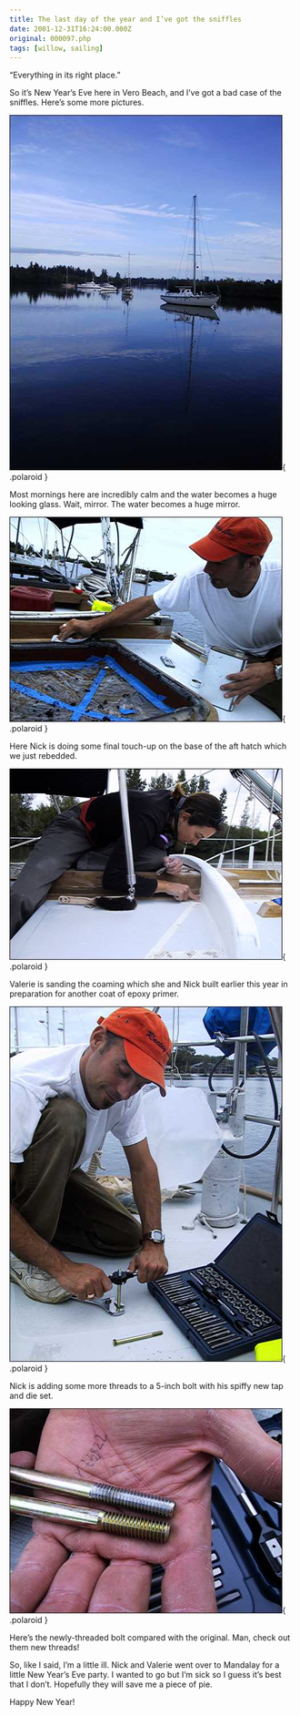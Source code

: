 ```yaml
---
title: The last day of the year and I’ve got the sniffles
date: 2001-12-31T16:24:00.000Z
original: 000097.php
tags: [willow, sailing]
---
```


“Everything in its right place.”

So it’s New Year’s Eve here in Vero Beach, and I’ve got a bad case of the sniffles. Here’s some more pictures.

![img](./reflection.jpg){ .polaroid }

Most mornings here are incredibly calm and the water becomes a huge looking glass. Wait, mirror. The water becomes a huge mirror.

![img](./afthatch.jpg){ .polaroid }

Here Nick is doing some final touch-up on the base of the aft hatch which we just rebedded.

![img](./combing.jpg){ .polaroid }

Valerie is sanding the coaming which she and Nick built earlier this year in preparation for another coat of epoxy primer.

![img](./tapanddie.jpg){ .polaroid }

Nick is adding some more threads to a 5-inch bolt with his spiffy new tap and die set.

![img](./newthreads.jpg){ .polaroid }

Here’s the newly-threaded bolt compared with the original. Man, check out them new threads!

So, like I said, I’m a little ill. Nick and Valerie went over to Mandalay for a little New Year’s Eve party. I wanted to go but I’m sick so I guess it’s best that I don’t. Hopefully they will save me a piece of pie.

Happy New Year!
